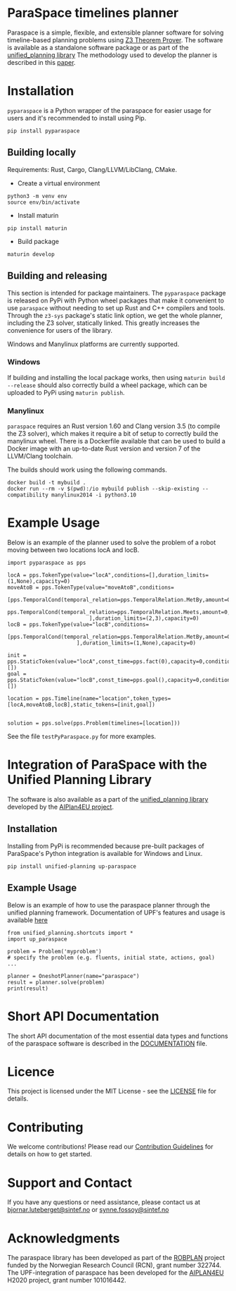 # ParaSpace timelines planner

Paraspace is a simple, flexible, and extensible planner software for solving timeline-based planning problems using [Z3 Theorem Prover](https://github.com/Z3Prover/z3). 
The software is available as a standalone software package or as part of the [unified_planning library](https://github.com/aiplan4eu/unified-planning) 
The methodology used to develop the planner is described in this [paper](https://www.sciencedirect.com/science/article/pii/S2405896322024764).  

# Installation

`pyparaspace` is a Python wrapper of the paraspace for easier usage for users and it's recommended to install using Pip. 

```
pip install pyparaspace
```

## Building locally

Requirements: Rust, Cargo, Clang/LLVM/LibClang, CMake.

 * Create a virtual environment
```
python3 -m venv env
source env/bin/activate
```

 * Install maturin
```
pip install maturin
```

 * Build package
```
maturin develop
```

## Building and releasing

This section is intended for package maintainers. The `pyparaspace`  package is
released on PyPi with Python wheel packages that make it convenient to use
`paraspace` without needing to set up Rust and C++ compilers and tools.
Through the `z3-sys` package's static link option, we get the whole planner,
including the Z3 solver, statically linked. This greatly increases the
convenience for users of the library.

Windows and Manylinux platforms are currently supported.


### Windows

If building and installing the local package works, then using `maturin build --release` 
should also correctly build a wheel package, which can be uploaded to PyPi using `maturin publish`.

### Manylinux

`paraspace` requires an Rust version 1.60 and Clang version 3.5 (to compile the Z3 solver), 
which makes it require a bit of setup to correctly build the manylinux wheel. 
There is a Dockerfile available that can be used to build a Docker image with 
an up-to-date Rust version and version 7 of the LLVM/Clang toolchain.

The builds should work using the following commands.
```
docker build -t mybuild .
docker run --rm -v $(pwd):/io mybuild publish --skip-existing --compatibility manylinux2014 -i python3.10
```

# Example Usage
Below is an example of the planner used to solve the problem of a robot moving between two locations locA and locB. 

```
import pyparaspace as pps

locA = pps.TokenType(value="locA",conditions=[],duration_limits=(1,None),capacity=0)
moveAtoB = pps.TokenType(value="moveAtoB",conditions=
                         [pps.TemporalCond(temporal_relation=pps.TemporalRelation.MetBy,amount=0,timeline="location",value="locA"),
                          pps.TemporalCond(temporal_relation=pps.TemporalRelation.Meets,amount=0,timeline="location",value="locB")
                          ],duration_limits=(2,3),capacity=0)
locB = pps.TokenType(value="locB",conditions=
                     [pps.TemporalCond(temporal_relation=pps.TemporalRelation.MetBy,amount=0,timeline="location",value="moveAtoB")
                      ],duration_limits=(1,None),capacity=0)

init = pps.StaticToken(value="locA",const_time=pps.fact(0),capacity=0,conditions=[])
goal = pps.StaticToken(value="locB",const_time=pps.goal(),capacity=0,conditions=[])

location = pps.Timeline(name="location",token_types=[locA,moveAtoB,locB],static_tokens=[init,goal])


solution = pps.solve(pps.Problem(timelines=[location]))

```

See the file `testPyParaspace.py` for more examples.

# Integration of ParaSpace with the Unified Planning Library

The software is also available as a part of the [unified_planning library](https://github.com/aiplan4eu/unified-planning) developed
by the [AIPlan4EU project](https://www.aiplan4eu-project.eu/).

## Installation

Installing from PyPi is recommended because pre-built packages of ParaSpace's
Python integration is available for Windows and Linux. 

```
pip install unified-planning up-paraspace
```

## Example Usage
Below is an example of how to use the paraspace planner through the unified planning framework. 
Documentation of UPF's features and usage is available [here](https://unified-planning.readthedocs.io/en/latest/)
```
from unified_planning.shortcuts import *
import up_paraspace

problem = Problem('myproblem')
# specify the problem (e.g. fluents, initial state, actions, goal)
...

planner = OneshotPlanner(name="paraspace")
result = planner.solve(problem)
print(result)
```

# Short API Documentation
The short API documentation of the most essential data types and functions of the paraspace software is described in the [DOCUMENTATION](docs/DOCUMENTATION.md) file.

# Licence
This project is licensed under the MIT License - see the [LICENSE](LICENSE) file for details.

# Contributing
We welcome contributions! Please read our [Contribution Guidelines](docs/CONTRIBUTING.md) for details on how to get started.

# Support and Contact
If you have any questions or need assistance, please contact us at bjornar.luteberget@sintef.no or synne.fossoy@sintef.no

# Acknowledgments
The paraspace library has been developed as part of the [ROBPLAN](https://www.sintef.no/en/projects/2021/robplan/) project funded by the Norwegian Research Council (RCN), grant number 322744.
The UPF-integration of paraspace has been developed for the [AIPLAN4EU](https://aiplan4eu-project.eu) H2020 project, grant number 101016442.
